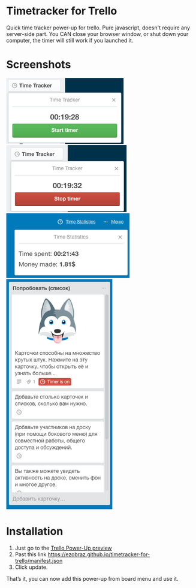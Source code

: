 # Timetracker for Trello
Quick time tracker power-up for trello. Pure javascript, doesn't require any server-side part. You CAN close your browser window, or shut down your computer, the timer will still work if you launched it.

# Screenshots

![Alt text](/screenshots/1.png?raw=true "screenshot")
![Alt text](/screenshots/2.png?raw=true "screenshot")
![Alt text](/screenshots/4.png?raw=true "screenshot")
![Alt text](/screenshots/3.png?raw=true "screenshot")

# Installation

1. Just go to the [Trello Power-Up preview](https://trello.com/power-up-preview)
2. Past this link https://ezobraz.github.io/timetracker-for-trello/manifest.json
3. Click update.

That’s it, you can now add this power-up from board menu and use it.